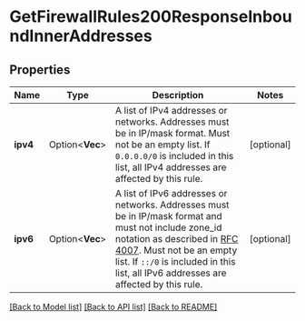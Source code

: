 # GetFirewallRules200ResponseInboundInnerAddresses

## Properties

Name | Type | Description | Notes
------------ | ------------- | ------------- | -------------
**ipv4** | Option<**Vec<String>**> | A list of IPv4 addresses or networks. Addresses must be in IP/mask format. Must not be an empty list.  If `0.0.0.0/0` is included in this list, all IPv4 addresses are affected by this rule. | [optional]
**ipv6** | Option<**Vec<String>**> | A list of IPv6 addresses or networks. Addresses must be in IP/mask format and must not include zone_id notation as described in [RFC 4007](https://www.rfc-editor.org/rfc/rfc4007). Must not be an empty list.  If `::/0` is included in this list, all IPv6 addresses are affected by this rule. | [optional]

[[Back to Model list]](../README.md#documentation-for-models) [[Back to API list]](../README.md#documentation-for-api-endpoints) [[Back to README]](../README.md)


